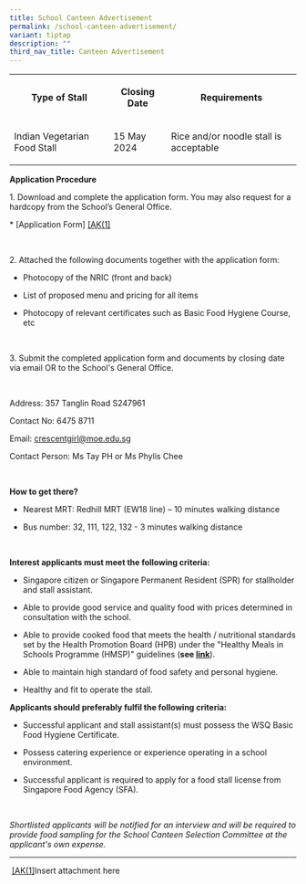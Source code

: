 ```yaml
---
title: School Canteen Advertisement
permalink: /school-canteen-advertisement/
variant: tiptap
description: ""
third_nav_title: Canteen Advertisement
---
```

<table>
<tbody>
<tr>
<th rowspan="1" colspan="1">
<p>Type of Stall</p>
</th>
<th rowspan="1" colspan="1">
<p>Closing Date</p>
</th>
<th rowspan="1" colspan="1">
<p>Requirements</p>
</th>
</tr>
<tr>
<td rowspan="1" colspan="1">
<p>Indian Vegetarian Food Stall</p>
</td>
<td rowspan="1" colspan="1">
<p>15 May 2024</p>
</td>
<td rowspan="1" colspan="1">
<p>Rice and/or noodle stall is acceptable</p>
</td>
</tr>
</tbody>
</table>
<p></p>
<p><strong>Application Procedure</strong>
</p>
<p>1. Download and complete the application form. You may also request for
a hardcopy from the School’s General Office.</p>
<p><a rel="noopener noreferrer nofollow" target="_blank">* [Application Form]</a> 
<a href="#_msocom_1" class="msocomanchor" rel="noopener noreferrer nofollow" target="_blank">[AK(1]</a>&nbsp;</p>
<p>&nbsp;</p>
<p>2. Attached the following documents together with the application form:</p>
<ul data-tight="true" class="tight">
<li>
<p>Photocopy of the NRIC (front and back)</p>
</li>
<li>
<p>List of proposed menu and pricing for all items</p>
</li>
<li>
<p>Photocopy of relevant certificates such as Basic Food Hygiene Course,
etc</p>
</li>
</ul>
<p>&nbsp;</p>
<p>3. Submit the completed application form and documents by closing date
via email OR to the School's General Office.</p>
<p>&nbsp;</p>
<p>Address: 357 Tanglin Road S247961</p>
<p>Contact No: 6475 8711</p>
<p>Email: <a href="mailto:crescentgirl@moe.edu.sg" rel="noopener noreferrer nofollow" target="_blank">crescentgirl@moe.edu.sg</a>
</p>
<p>Contact Person: Ms Tay PH or Ms Phylis Chee</p>
<p>&nbsp;</p>
<p><strong>How to get there?</strong>
</p>
<ul data-tight="true" class="tight">
<li>
<p>Nearest MRT: Redhill MRT (EW18 line) – 10 minutes walking distance</p>
</li>
<li>
<p>Bus number: 32, 111, 122, 132 - 3 minutes walking distance</p>
</li>
</ul>
<p>&nbsp;</p>
<p><strong>Interest applicants must meet the following criteria:</strong>
</p>
<ul data-tight="true" class="tight">
<li>
<p>Singapore citizen or Singapore Permanent Resident (SPR) for stallholder
and stall assistant.</p>
</li>
<li>
<p>Able to provide good service and quality food with prices determined in
consultation with the school.</p>
</li>
<li>
<p>Able to provide cooked food that meets the health / nutritional standards
set by the Health Promotion Board (HPB) under the "Healthy Meals in Schools
Programme (HMSP)" guidelines (<strong>see <a href="https://www.hpb.gov.sg/schools/school-programmes/healthy-meals-in-schools-programme" rel="noopener noreferrer nofollow" target="_blank">link</a></strong>).</p>
</li>
<li>
<p>Able to maintain high standard of food safety and personal hygiene.</p>
</li>
<li>
<p>Healthy and fit to operate the stall.</p>
</li>
</ul>
<p></p>
<p><strong>Applicants should preferably fulfil the following criteria:</strong>
</p>
<ul data-tight="true" class="tight">
<li>
<p>Successful applicant and stall assistant(s) must possess the WSQ Basic
Food Hygiene Certificate.</p>
</li>
<li>
<p>Possess catering experience or experience operating in a school environment.</p>
</li>
<li>
<p>Successful applicant is required to apply for a food stall license from
Singapore Food Agency (SFA).</p>
</li>
</ul>
<p>&nbsp;</p>
<p><em>Shortlisted applicants will be notified for an interview and will be required to provide food sampling for the School Canteen Selection Committee at the applicant's own expense.</em>
</p>
<hr>
<p>&nbsp;<a href="#_msoanchor_1" class="msocomoff" rel="noopener noreferrer nofollow" target="_blank">[AK(1]</a>Insert attachment here</p>